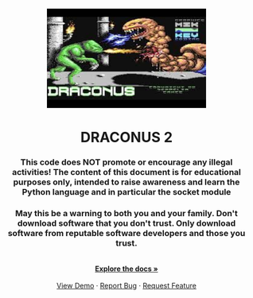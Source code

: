 <br />
<div align="center">
  <a href="https://github.com/LittleAtariXE/Draconus2">
    <img src="img/d3.jpg" alt="Logo" width="320" height="200">
  </a>

<h1 align="center">DRACONUS 2</h1>

  <p align="center">
    <h3> This code does NOT promote or encourage any illegal activities! The content of this document is for educational purposes only, intended to raise awareness and learn the Python language and in particular the socket module </h3>
    <h3> May this be a warning to both you and your family. Don't download software that you don't trust. Only download software from reputable software developers and those you trust.</h3>
    <br />
    <a href="https://github.com/github_username/repo_name"><strong>Explore the docs »</strong></a>
    <br />
    <br />
    <a href="https://github.com/github_username/repo_name">View Demo</a>
    ·
    <a href="https://github.com/github_username/repo_name/issues">Report Bug</a>
    ·
    <a href="https://github.com/github_username/repo_name/issues">Request Feature</a>
  </p>
</div>
